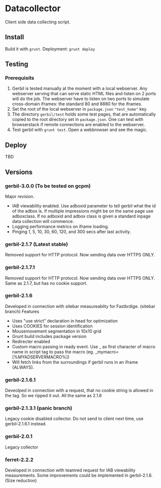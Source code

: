 # Datacollector
Client side data collecting script.

## Install
Build it with `grunt`.
Deployment: `grunt deploy`

## Testing

### Prerequisits
1. Gerbil is tested manually at the moment with a local webserver. Any webserver serving that can serve static HTML files and listen on 2 ports will do the job. The webserver have to listen on two ports to simulate cross-domain iframes: the standard 80 and 8880 for the iframes.
2. Set the root of the local webserver in `package.json` `"test_home"` key. 
3. The directory `gerbil/test` holds some test pages, that are automatically copied to the root directory set in `package.json`. One can test with browserstack if remote connections are enabled to the webserver. 
4. Test gerbil with `grunt test`. Open a webbrowser and see the magic.

## Deploy
TBD

## Versions

### gerbil-3.0.0 (To be tested on gcpm)
Major revision. 
- IAB viewability enabled. Use adboxid parameter to tell gerbil what the id of the adbox is. If multiple impressions might be on the same page use adboxclass. If no adboxid and adbox class is given a standard inpage data collection will commence.
- Logging performance metrics on iframe loading.
- Pinging 1, 5, 10, 30, 60, 120, and 300 secs after last activity.

### gerbil-2.1.7 (Latest stable)
Removed support for HTTP protocol. Now sending data over HTTPS ONLY.

### gerbil-2.1.7.1
Removed support for HTTP protocol. Now sending data over HTTPS ONLY. Same as 2.1.7, but has no cookie support.

### gerbil-2.1.6
Developed in connection with sitebar measureablity for Fastbrdige. (sitebar branch)
Features 
- Uses "use strict" declaration in head for optimization
- Uses COOKIES for session identification
- Mousemovement segmentation in 10x10 grid
- Grunt build includes package version
- Redirecter enabled
- Custom macro passing in ready event. Use _ as first character of macro name in script tag to pass the macro (eg. _mymacro=[%MYADSERVERMACRO%])
- Will fetch links from the surroundings if gerbil runs in an iframe (ALWAYS).

### gerbil-2.1.6.1 
Deveolped in connection with a request, that no cookie string is allowed in the tag. So we ripped it out.
All the same as 2.1.6

### gerbil-2.1.3.1 (panic branch)
Legacy cookie disabled collector. Do not send to client next time, use gerbil-2.1.6.1 instead.

### gerbil-2.0.1
Legacy collector

### ferret-2.2.2
Developed in connection with teamred request for IAB viewability measurements. Some improvements could be implemented in gerbil-2.1.6.(Size reduction)

